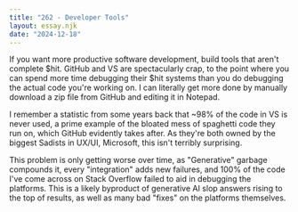 ```yaml
---
title: "262 - Developer Tools"
layout: essay.njk
date: "2024-12-18"
---
```


If you want more productive software development, build tools that aren't complete $hit. GitHub and VS are spectacularly crap, to the point where you can spend more time debugging their $hit systems than you do debugging the actual code you're working on. I can literally get more done by manually download a zip file from GitHub and editing it in Notepad.

I remember a statistic from some years back that ~98% of the code in VS is never used, a prime example of the bloated mess of spaghetti code they run on, which GitHub evidently takes after. As they're both owned by the biggest Sadists in UX/UI, Microsoft, this isn't terribly surprising.

This problem is only getting worse over time, as "Generative" garbage compounds it, every "integration" adds new failures, and 100% of the code I've come across on Stack Overflow failed to aid in debugging the platforms. This is a likely byproduct of generative AI slop answers rising to the top of results, as well as many bad "fixes" on the platforms themselves.